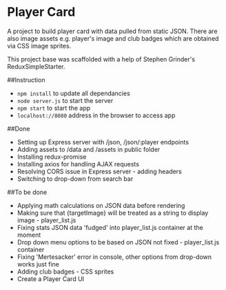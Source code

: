 # Player Card

A project to build player card with data pulled from static JSON. There are also image assets e.g. player's image and club badges which are obtained via CSS image sprites.  

This project base was scaffolded with a help of Stephen Grinder's ReduxSimpleStarter. 

##Instruction
- `npm install` to update all dependancies
- `node server.js` to start the server
- `npm start` to start the app
- `localhost://8080` address in the browser to access app

##Done
- Setting up Express server with /json, /json/:player endpoints
- Adding assets to /data and /assets in public folder
- Installing redux-promise
- Installing axios for handling AJAX requests
- Resolving CORS issue in Express server - adding headers
- Switching to drop-down from search bar

##To be done
- Applying math calculations on JSON data before rendering
- Making sure that {targetImage} will be treated as a string to display image - player_list.js
- Fixing stats JSON data 'fudged' into player_list.js container at the moment
- Drop down menu options to be based on JSON not fixed - player_list.js container
- Fixing 'Mertesacker' error in console, other options from drop-down works just fine
- Adding club badges - CSS sprites
- Create a Player Card UI